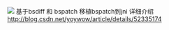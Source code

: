 ![](https://raw.githubusercontent.com/shonegg/PatchUpdate/master/Arts/patch.gif)
基于bsdiff 和 bspatch
移植bspatch到jni
详细介绍
http://blog.csdn.net/yoywow/article/details/52335174

